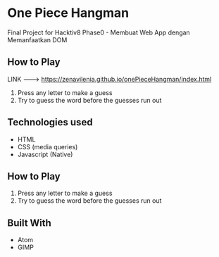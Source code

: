 # One Piece Hangman
Final Project for Hacktiv8 Phase0 - Membuat Web App dengan Memanfaatkan DOM

## How to Play
LINK ---> https://zenavilenia.github.io/onePieceHangman/index.html
1. Press any letter to make a guess
2. Try to guess the word before the guesses run out

## Technologies used
- HTML
- CSS (media queries)
- Javascript (Native)

## How to Play
1. Press any letter to make a guess
2. Try to guess the word before the guesses run out

## Built With
* Atom
* GIMP
